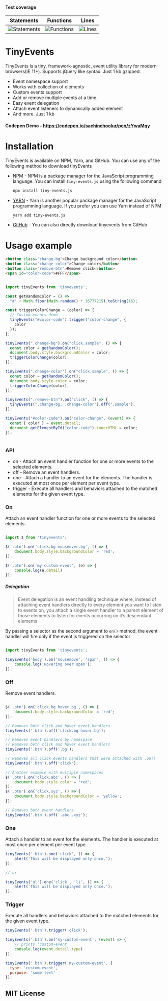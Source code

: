 #### Test coverage

| Statements                                                                      | Functions                                                                   | Lines                                                               |
| ------------------------------------------------------------------------------- | --------------------------------------------------------------------------- | ------------------------------------------------------------------- |
| ![Statements](https://img.shields.io/badge/statements-100%25-brightgreen.svg) | ![Functions](https://img.shields.io/badge/functions-100%25-brightgreen.svg) | ![Lines](https://img.shields.io/badge/lines-100%25-brightgreen.svg) |



# TinyEvents

TinyEvents is a tiny, framework-agnostic, event utility library for modern browsers(IE 11+). Supports jQuery like syntax. Just 1 kb gzipped.

- Event namespace support
- Works with collection of elements
- Custom events support
- Add or remove multiple events at a time.
- Easy event delegation
- Attach event listeners to dynamically added element
- And more. Just 1 kb

#### Codepen Demo - https://codepen.io/sachinchoolur/pen/zYwaMqy


# Installation

TinyEvents is available on NPM, Yarn, and GitHub. You can use any of the following method to download tinyEvents

-   [NPM](https://www.npmjs.com/) - NPM is a package manager for the JavaScript
    programming language. You can install `tiny-events.js` using the following
    command

    ```sh
    npm install tiny-events.js
    ```

-   [YARN](https://yarnpkg.com/) - Yarn is another popular package manager for
    the JavaScript programming language. If you prefer you can use Yarn instead
    of NPM

    ```sh
    yarn add tiny-events.js
    ```

-   [GitHub](https://github.com/sachinchoolur/tinyevents/archive/master.zip) -
    You can also directly download tinyevents from GitHub


# Usage example

```html
<button class="change-bg">Change background color</button>
<button class="change-color">Change color</button>
<button class="remove-btn">Remove click</button>
<span id="color-code">#FFF</span>
```
```js

import tinyEvents from 'tinyevents';

const getRandomColor = () =>
  "#" + Math.floor(Math.random() * 16777215).toString(16);

const triggerColorChange = (color) => {
  // Custom events demo
  tinyEvents("#color-code").trigger("color-change", {
    color
  });
};

tinyEvents(".change-bg").on("click.sample", () => {
  const color = getRandomColor();
  document.body.style.backgroundColor = color;
  triggerColorChange(color);
});

tinyEvents(".change-color").on("click.sample", () => {
  const color = getRandomColor();
  document.body.style.color = color;
  triggerColorChange(color);
});

tinyEvents(".remove-btn").on("click", () => {
  tinyEvents(".change-bg, .change-color").off(".sample");
});

tinyEvents("#color-code").on("color-change", (event) => {
  const { color } = event.detail;
  document.getElementById("color-code").innerHTML = color;
});



```

### API
- on - Attach an event handler function for one or more events to the selected elements.
- off - Remove an event handlers.
- one - Attach a handler to an event for the elements. The handler is executed at most once per element per event type.
- trigger - Execute all handlers and behaviors attached to the matched elements for the given event type.


### On
Attach an event handler function for one or more events to the selected elements.

```js

import $ from 'tinyevents';

$('.btn').on('click.bg mouseover.bg', () => {
    document.body.style.backgroundColor = 'red';
});

$('.btn').on('my-custom-event', (e) => {
    console.log(e.detail)
});
```
##### Delegation

> Event delegation is an event handling technique where, instead of attaching event handlers directly to every element you want to listen to events on, you attach a single event handler to a parent element of those elements to listen for events occurring on it’s descendant elements

By passing a selector as the second argument to `on()` method, the event handler will fire only if the event is triggered on the selector

```js

import tinyEvents from 'tinyevents';

tinyEvents('body').on('mousemove', 'span', () => {
    console.log('Hovering over span');
});


```

### Off
Remove event handlers.

```js

$('.btn').on('click.bg hover.bg', () => {
    document.body.style.backgroundColor = 'red';
});

// Removes both click and hover event handlers
tinyEvents('.btn').off('click.bg hover.bg');

// Removes event handlers by namespace
// Removes both click and hover event handlers
tinyEvents('.btn').off('.bg');

// Removes all click events handlers that were attached with .on()
tinyEvents('.btn').off('click');

// Another example with multiple namespaces
$('.btn').on('click.abc', () => {
    document.body.style.color = 'red';
});
$('.btn').on('click.xyz', () => {
    document.body.style.backgroundColor = 'yellow';
});

// Removes both event handlers
tinyEvents('.btn').off('.abc .xyz');

```

### One

Attach a handler to an event for the elements. The handler is executed at most once per element per event type.

```js
tinyEvents('.btn').one('click', () => {
    alert('This will be displayed only once.');
});

// or

tinyEvents('ul').one('click', 'li', () => {
    alert('This will be displayed only once.');
});
```


### Trigger
Execute all handlers and behaviors attached to the matched elements for the given event type.

```js
tinyEvents('.btn').trigger('click');

tinyEvents('.btn').on('my-custom-event', (event) => {
    // prints 'custom-event'
    console.log(event.detail.type)
});

tinyEvents('.btn').trigger('my-custom-event', {
  type: 'custom-event',
  purpose: 'some text'
});
```

## MIT License
